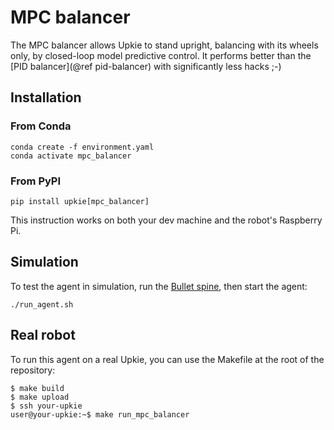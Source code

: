 # MPC balancer

The MPC balancer allows Upkie to stand upright, balancing with its wheels only, by closed-loop model predictive control. It performs better than the [PID balancer](@ref pid-balancer) with significantly less hacks ;-)

## Installation

### From Conda

```console
conda create -f environment.yaml
conda activate mpc_balancer
```

### From PyPI

```console
pip install upkie[mpc_balancer]
```

This instruction works on both your dev machine and the robot's Raspberry Pi.

## Simulation

To test the agent in simulation, run the [Bullet spine](https://upkie.github.io/upkie/spines.html#bullet-spine), then start the agent:

```console
./run_agent.sh
```

## Real robot

To run this agent on a real Upkie, you can use the Makefile at the root of the repository:

```console
$ make build
$ make upload
$ ssh your-upkie
user@your-upkie:~$ make run_mpc_balancer
```
